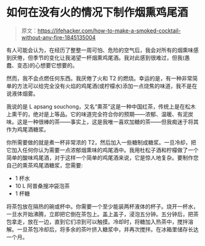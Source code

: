 # 如何在没有火的情况下制作烟熏鸡尾酒

> 原文：<https://lifehacker.com/how-to-make-a-smoked-cocktail-without-any-fire-1845135004>

有人可能会认为，在经历了整整一周可怕、危险的空气后，我会对所有的烟熏味感到厌倦，但季节的变化让我渴望一杯烟熏鸡尾酒。我对此感到很难过，但我(愚蠢、变态)的心想要它想要的。



然而，我不会点燃任何东西。我厌倦了火和 T2 的燃烧。幸运的是，有一种非常简单的方法可以给完全没有火焰的鸡尾酒(或柠檬水)添加一点烧焦的味道，我不是在说液体烟雾。

我说的是 L apsang souchong，又名“熏茶”这是一种中国红茶，传统上是在松木上熏干的，绝对是上等品。它的味道完全符合你的预期——浓郁、温暖、有泥炭味。这是一种很棒的茶——事实上，这是我唯一喜欢加糖的茶——但我痴迷于将其作为鸡尾酒糖浆。

你所需要做的就是煮一杯非常浓的 T2，然后加入一些糖制成糖浆。一旦冷却，把它加入任何你认为需要一点浓郁烟熏味的鸡尾酒中。我用杜松子酒和柠檬做了一个简单的酸味鸡尾酒，对于这样一个简单的鸡尾酒来说，它是惊人地复杂。要制作您自己的熏茶鸡尾酒糖浆，您需要:

*   1 杯水
*   10 L 阿普桑搜冲袋泡茶
*   1 杯糖

将茶包放在隔热的碗或杯中。你需要一个至少能装两杯液体的杯子。烧开一杯水，一旦水开始沸腾，立即把它倒在茶包上。盖上盖子，浸泡五分钟。五分钟后，把茶包拿走，放在一边，直到它们凉到可以触摸。冷却时，将糖加入热茶中，搅拌溶解。一旦茶包冷却后，将多余的茶叶挤入糖浆中，并再次搅拌。在冰箱里储存长达一个月。
